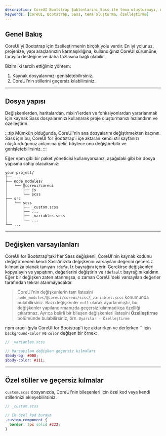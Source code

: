 ```yaml
---
description: CoreUI Bootstrap Şablonlarını Sass ile tema oluşturmayı, özelleştirmeyi ve genişletmeyi öğrenin, birçok global seçenek ile birlikte.
keywords: [CoreUI, Bootstrap, Sass, tema oluşturma, özelleştirme]
---
```


## Genel Bakış

CoreUI'yi Bootstrap için özelleştirmenin birçok yolu vardır. En iyi yolunuz, projenize, yapı araçlarınızın karmaşıklığına, kullandığınız CoreUI sürümüne, tarayıcı desteğine ve daha fazlasına bağlı olabilir.

Bizim iki tercih ettiğimiz yöntem:

1. Kaynak dosyalarımızı genişletebilirsiniz.
2. CoreUI’nin stillerini geçersiz kılabilirsiniz.

---

## Dosya yapısı

Değişkenlerden, haritalardan, mixin'lerden ve fonksiyonlardan yararlanmak için kaynak Sass dosyalarımızı kullanarak proje oluşturmanızı hızlandırın ve özelleştirin.

:::tip
Mümkün olduğunda, CoreUI'nin ana dosyalarını değiştirmekten kaçının. Sass için bu, CoreUI for Bootstrap'i içe aktaran kendi stil sayfanızı oluşturduğunuz anlamına gelir, böylece onu değiştirebilir ve genişletebilirsiniz.
:::

Eğer npm gibi bir paket yöneticisi kullanıyorsanız, aşağıdaki gibi bir dosya yapısına sahip olacaksınız:

```text
your-project/
├── ...
├── node_modules/
│   └── @coreui/coreui
│       ├── js
│       └── scss
├── src
│   └── scss
│       ├── _custom.scss
│       ├── ...
│       ├── _variables.scss
│       └── ...
└── ...
```

---

## Değişken varsayılanları

CoreUI for Bootstrap'taki her Sass değişkeni, CoreUI'nin kaynak kodunu değiştirmeden kendi Sass'ınızda değişkenin varsayılan değerini geçersiz kılmanıza olanak tanıyan `!default` bayrağını içerir. Gerekirse değişkenleri kopyalayın ve yapıştırın, değerlerini değiştirin ve `!default` bayrağını kaldırın. Eğer bir değişken zaten atanmışsa, o zaman CoreUI'deki varsayılan değerler tarafından tekrar atanmayacaktır.

> CoreUI'nin değişkenlerin tam listesini `node_modules/@coreui/coreui/scss/_variables.scss` konumunda bulabilirsiniz. Bazı değişkenler `null` olarak ayarlanmıştır, bu değişkenler yapılandırmanızda geçersiz kılınmadıkça özelliği çıkartmaz. Ayrıca belirli bir bileşen değişkenleri listesini **Özelleştirme** bölümünde bulabilirsiniz, örn. `Uyarılar - Özelleştirme`

npm aracılığıyla CoreUI for Bootstrap'i içe aktarırken ve derlerken `` için `background-color` ve `color` değişen bir örnek:

```scss
// _variables.scss

// Varsayılan değişken geçersiz kılmaları
$body-bg: #000;
$body-color: #111;
```

---

## Özel stiller ve geçersiz kılmalar

`custom.scss` dosyanızda, CoreUI'nin bileşenleri için özel kod veya kendi stillerinizi ekleyebilirsiniz.

```scss
// _custom.scss

// Ek özel kod buraya
.custom-component {
  border: 2px solid #222;
}
```